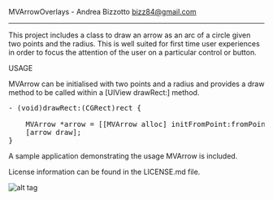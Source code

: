 
MVArrowOverlays - Andrea Bizzotto <bizz84@gmail.com>

-------------------------------------------------------

This project includes a class to draw an arrow as an arc of a circle given two points and the radius. This is well suited for first time user experiences in order to focus the attention of the user on a particular control or button.

USAGE

MVArrow can be initialised with two points and a radius and provides a draw method to be called within a [UIView drawRect:] method.

<pre>
- (void)drawRect:(CGRect)rect {

    MVArrow *arrow = [[MVArrow alloc] initFromPoint:fromPoint toPoint:toPoint radius:100 clockwise:YES];
    [arrow draw];
}
</pre>

A sample application demonstrating the usage MVArrow is included.

License information can be found in the LICENSE.md file.

![alt tag](https://raw.github.com/bizz84/MVArrowOverlays/preview.png)
